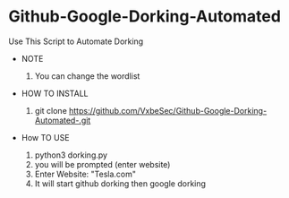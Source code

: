 # Github-Google-Dorking-Automated
Use This Script to Automate Dorking

- NOTE
  1) You can change the wordlist

- HOW TO INSTALL
  1) git clone https://github.com/VxbeSec/Github-Google-Dorking-Automated-.git


- How TO USE
  1) python3 dorking.py
  2) you will be prompted (enter website)
  3) Enter Website: "Tesla.com"
  4) It will start github dorking then google dorking
